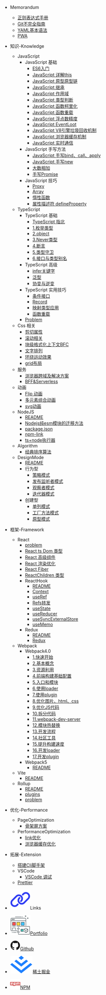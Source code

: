 - Memorandum
  - [正则表达式手册](/post/memorandum/正则表达式手册.md)
  - [Git不完全指南](/post/memorandum/GIT不完全指南.md)
  - [YAML基本语法](/post/memorandum/YAML基本语法.md)
  - [PWA](/post/memorandum/PWA.md)
- 知识-Knowledge
  - JavaScript
    - JavaScript 基础
      - [ES6入门](/post/knowledge/JavaScript/JavaScript基础/ES6入门.md)
      - [JavaScript 详解this](/post/knowledge/JavaScript/JavaScript基础/JavaScript详解this.md)
      - [JavaScript 原型原型链](/post/knowledge/JavaScript/JavaScript基础/JavaScript原型原型链.md)
      - [JavaScript 继承](/post/knowledge/JavaScript/JavaScript基础/JavaScript继承.md)
      - [JavaScript 作用域](/post/knowledge/JavaScript/JavaScript基础/JavaScript作用域.md)
      - [JavaScript 类型判断](/post/knowledge/JavaScript/JavaScript基础/JavaScript类型判断.md)
      - [JavaScript 函数柯里化](/post/knowledge/JavaScript/JavaScript基础/JavaScript函数柯里化.md)
      - [JavaScript 函数重载](/post/knowledge/JavaScript/JavaScript基础/JavaScript函数重载.md)
      - [JavaScript 浮点数精度](/post/knowledge/JavaScript/JavaScript基础/JavaScript浮点数精度.md)
      - [JavaScript EventLoot](/post/knowledge/JavaScript/JavaScript基础/JavaScriptEventLoop.md)
      - [JavaScript V8引擎垃圾回收机制](/post/knowledge/JavaScript/JavaScript基础/JavaScriptV8引擎垃圾回收.md)
      - [JavaScript 浏览器缓存机制](/post/knowledge/JavaScript/JavaScript基础/JavaScript缓存机制/artical.md)
      - [JavaScript 实时通信](/post/knowledge/JavaScript/JavaScript基础/JavaScript实时通信.md)
    - JavaScript 手写方法
      - [JavaScript 手写bind、call、apply](/post/knowledge/JavaScript/JavaScript手写方法/JavaScript手写bind_call_apply.md)
      - [JavaScript 手写new](/post/knowledge/JavaScript/JavaScript手写方法/JavaScript手写new.md)
      - [大数相加](/post/knowledge/JavaScript/JavaScript手写方法/大数相加.md)
      - [手写Promise](/post/knowledge/JavaScript/JavaScript手写方法/JavaScript手写Promise.md)
    - JavaScript 技巧
      - [Proxy](/post/knowledge/JavaScript/JavaScript属性/Proxy.md)
      - [Array](/post/knowledge/JavaScript/JavaScript属性/Array.md)
      - [惰性函数](/post/knowledge/JavaScript/JavaScript属性/JavaScript惰性函数.md)
      - [属性描述符 defineProperty](/post/knowledge/JavaScript/JavaScript属性/JavaScript属性描述符.md)
  <!-- TypeScript -->
  - TypeScript
    - TypeScript 基础
      - [TypeScript 指北](/post/knowledge/TypeScript/TypeScript基础/README.md)
      - [1.枚举类型](/post/knowledge/TypeScript/TypeScript基础/1_枚举类型.md)
      - [2.object](/post/knowledge/TypeScript/TypeScript基础/2_object.md)
      - [3.Never类型](/post/knowledge/TypeScript/TypeScript基础/3_Never类型.md)
      - [4.断言](/post/knowledge/TypeScript/TypeScript基础/4_TS断言.md)
      - [5.类型守卫](/post/knowledge/TypeScript/TypeScript基础/5_类型守卫.md)
      - [6.接口与类型别名](/post/knowledge/TypeScript/TypeScript基础/6_接口与类型别名.md)
    - TypeScript 高级
      - [infer关键字](/post/knowledge/TypeScript/TypeScript高级/20210816_infer关键字.md)
      - [泛型](/post/knowledge/TypeScript/TypeScript高级/20210901_泛型.md)
      - [协变与逆变](/post/knowledge/TypeScript/TypeScript高级/20220816_协变逆变.md)
    - TypeScript 实用技巧
      - [条件接口](/post/knowledge/TypeScript/TypeScript实用技巧/20221230_条件接口.md)
      - [Record](/post/knowledge/TypeScript/TypeScript实用技巧/20210926_Record.md)
      - [映射类型应用](/post/knowledge/TypeScript/TypeScript实用技巧/20230330_mappingType.md)
      - [函数重载](/post/knowledge/TypeScript/TypeScript实用技巧/20231206_函数重载.md)
    - [Problem](/post/knowledge/TypeScript/Problem.md)
  <!-- Css -->
  - Css 相关
    - [剪切属性](/post/knowledge/Css/clip-path.md)
    - [滚动相关](/post/knowledge/Css/滚动相关.md)
    - [块级格式化上下文BFC](/post/knowledge/Css/BFC.md)
    - [文字排列](/post/knowledge/Css/文字排列.md)
    - [环绕运动效果](/post/knowledge/Css/环绕运动.md)
    - [grid布局](/post/knowledge/Css/grid布局.md)
  - 服务
    - [浏览器跨域及解决方案](/post/knowledge/Service/前端跨域及解决方案.md)
    - [BFF&Serverless](/post/knowledge/Service/BFF_Serverless.md)
  <!-- Animation -->
  - 动画
    - [Flip 动画](/post/knowledge/Animation/Flip动画.md)
    - [多元素组合动画](/post/knowledge/Animation/多元素组合动画.md)
    - [svg动画](/post/knowledge/Animation/svg动画.md)
  <!-- NodeJS -->
  - NodeJS
    - [README](/post/knowledge/NodeJS/README.md)
    - [Nodejs纯esm模块的迁移方法](/post/knowledge/NodeJS/Nodejs纯esm模块的迁移方法.md)
    - [package.json](/post/knowledge/NodeJS/package.json.md)
    - [npm-link](/post/knowledge/NodeJS/npm-link.md)
    - [ts+node执行器](/post/knowledge/NodeJS/node执行器.md)
  - Algorithm
    - [经典排序算法](/post/knowledge/Algorithm/sort-algorithm.md)
  - DesignMode
    - [README](/post/knowledge/DesignMode/README.md)
    - 行为型
      - [策略模式](/post/knowledge/DesignMode/StrategyMode.md)
      - [发布监听者模式](/post/knowledge/DesignMode/PublishSubscribePattern.md)
      - [观察者模式](/post/knowledge/DesignMode/ObserverMode.md)
      - [迭代器模式](/post/knowledge/DesignMode/Iterator.md)
    - 创建型
      - [单列模式](/post/knowledge/DesignMode/SingleColumnPattern.md)
      - [工厂方法模式](/post/knowledge/DesignMode/FactoryMethodPattern.md)
      - [原型模式](/post/knowledge/DesignMode/PrototypePattern.md)
- 框架-Framework
  - React
    - [problem](/post/framework/React/problem.md)
    - [React ts Dom 类型](/post/framework/React/react-dom.md)
    - [React 高级组件](/post/framework/React/20210705_高阶组件.md)
    - [React 渲染优化](/post/framework/React/20210819_React渲染优化.md)
    - [React Fiber](/post/framework/React/20211014_Fiber.md)
    - [ReactChildren 类型](/post/framework/React/20230810_ReactChildren类型.md)
    - ReactHook
      - [README](/post/framework/React/ReactHook/20210526_ReactHook.md)
      - [Context](/post/framework/React/ReactHook/20210630_Context.md)
      - [useRef](/post/framework/React/ReactHook/hooks_useRef.md)
      - [Refs转发](/post/framework/React/ReactHook/20210702_Refs转发.md)
      - [useState](/post/framework/React/ReactHook/20220726_useState.md)
      - [useReducer](/post/framework/React/ReactHook/20210715_useReducer.md)
      - [useSyncExternalStore](/post/framework/React/ReactHook/20220726_useSyncExternalStore.md)
      - [useMemo](/post/framework/React/ReactHook/20220917_useMemo.md)
    - Redux
      - [README](/post/framework/React/Redux/README.md)
      - [Redux](/post/framework/React/Redux/20210629_Redux.md)
  - Webpack
    - Webpack4.0
      - [1.快速开始](/post/framework/Webpack/Webpack4.0/1.快速开始.md)
      - [2.基本概念](/post/framework/Webpack/Webpack4.0/2.基本概念.md)
      - [3.资源利用](/post/framework/Webpack/Webpack4.0/3.资源利用.md)
      - [4.前端构建基础配置](/post/framework/Webpack/Webpack4.0/4.前端构建基础配置.md)
      - [5.入口和模块](/post/framework/Webpack/Webpack4.0/5.入口和模块.md)
      - [6.使用loader](/post/framework/Webpack/Webpack4.0/6.使用loader.md)
      - [7.使用plugin](/post/framework/Webpack/Webpack4.0/7.使用plugin.md)
      - [8.优化图片、html、css](/post/framework/Webpack/Webpack4.0/8.优化图片&HTML&CSS.md)
      - [9.优化JS代码](/post/framework/Webpack/Webpack4.0/9.优化JS代码.md)
      - [10.拆分代码](/post/framework/Webpack/Webpack4.0/10.拆分代码.md)
      - [11.webpack-dev-server](/post/framework/Webpack/Webpack4.0/11.webpack-dev-server.md)
      - [12.模块热替换](/post/framework/Webpack/Webpack4.0/12.模块热替换.md)
      - [13.开发流程](/post/framework/Webpack/Webpack4.0/13.开发流程.md)
      - [14.社区工具](/post/framework/Webpack/Webpack4.0/14.社区工具.md)
      - [15.提升构建速度](/post/framework/Webpack/Webpack4.0/15.提升构建速度.md)
      - [16.开发loader](/post/framework/Webpack/Webpack4.0/16.开发loader.md)
      - [17.开发plugin](/post/framework/Webpack/Webpack4.0/17.开发plugin.md)
    - Webpack5
      - [README](/post/framework/Webpack/README.md)
  - Vite
    - [README](/post/framework/Vite/README.md)
  - Rollup
    - [README](/post/framework/Rollup/README.md)
    - [plugins](/post/framework/Rollup/Plugins.md)
    - [problem](/post/framework/Rollup/Problems.md)
- 优化-Performance
  - PageOptimization
    - [骨架屏方案](/post/performance/骨架屏方案.md)
  - PerformanceOptimization
    - [link优化](/post/performance/link优化.md)
    - [浏览器缓存优化](/post/performance/浏览器缓存.md)
- 拓展-Extension
  - [搭建Cli脚手架](/post/extension/搭建Cli脚手架.md)
  - VSCode
    - [VSCode 调试](/post/extension/VSCode/debugging.md)
  - [Prettier](/post/extension/Prettier.md)

- <p class="sidebar-link-title"><img src="/assets/img/link.svg"></img>Links</p>
- <a class="sidebar-link" target="_blank" href="https://portfolio.zhangjc.cn/"><img src="/assets/img/portfolio.svg"></img>Portfolio</a>
- <a class="sidebar-link" target="_blank" href="https://github.com/zhangjichengcc"><img src="/assets/img/github.svg"></img>Github</a>
- <a class="sidebar-link" target="_blank" href="https://juejin.cn/user/3491704659003998"><img src="/assets/img/juejin.svg"></img>稀土掘金</a>
- <a class="sidebar-link" target="_blank" href="https://www.npmjs.com/~zhangjicheng"><img src="/assets/img/npm.svg"></img>NPM</a>
